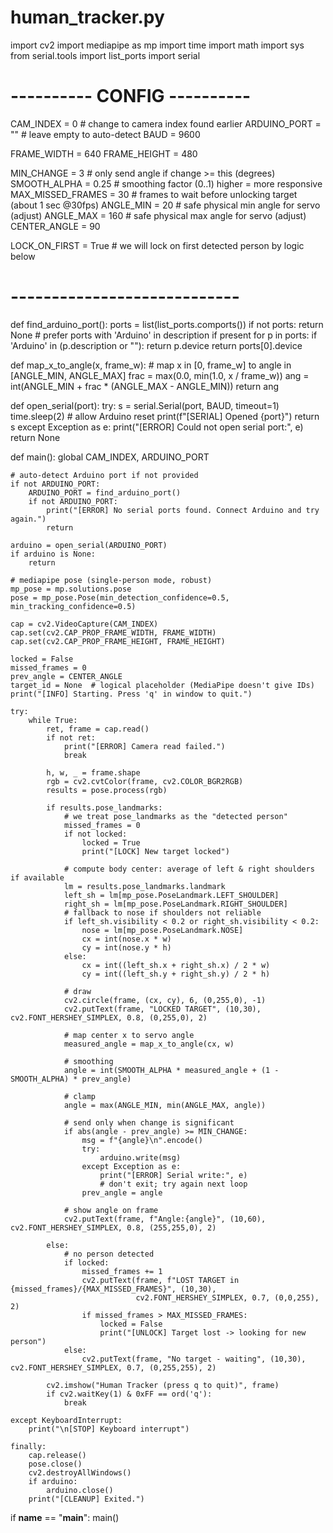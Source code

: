 # human_tracker.py
import cv2
import mediapipe as mp
import time
import math
import sys
from serial.tools import list_ports
import serial

# ---------- CONFIG ----------
CAM_INDEX = 0         # change to camera index found earlier
ARDUINO_PORT = ""     # leave empty to auto-detect
BAUD = 9600

FRAME_WIDTH = 640
FRAME_HEIGHT = 480

MIN_CHANGE = 3        # only send angle if change >= this (degrees)
SMOOTH_ALPHA = 0.25   # smoothing factor (0..1) higher = more responsive
MAX_MISSED_FRAMES = 30  # frames to wait before unlocking target (about 1 sec @30fps)
ANGLE_MIN = 20        # safe physical min angle for servo (adjust)
ANGLE_MAX = 160       # safe physical max angle for servo (adjust)
CENTER_ANGLE = 90

LOCK_ON_FIRST = True   # we will lock on first detected person by logic below
# ----------------------------

def find_arduino_port():
    ports = list(list_ports.comports())
    if not ports:
        return None
    # prefer ports with 'Arduino' in description if present
    for p in ports:
        if 'Arduino' in (p.description or ""):
            return p.device
    return ports[0].device

def map_x_to_angle(x, frame_w):
    # map x in [0, frame_w] to angle in [ANGLE_MIN, ANGLE_MAX]
    frac = max(0.0, min(1.0, x / frame_w))
    ang = int(ANGLE_MIN + frac * (ANGLE_MAX - ANGLE_MIN))
    return ang

def open_serial(port):
    try:
        s = serial.Serial(port, BAUD, timeout=1)
        time.sleep(2)  # allow Arduino reset
        print(f"[SERIAL] Opened {port}")
        return s
    except Exception as e:
        print("[ERROR] Could not open serial port:", e)
        return None

def main():
    global CAM_INDEX, ARDUINO_PORT

    # auto-detect Arduino port if not provided
    if not ARDUINO_PORT:
        ARDUINO_PORT = find_arduino_port()
        if not ARDUINO_PORT:
            print("[ERROR] No serial ports found. Connect Arduino and try again.")
            return

    arduino = open_serial(ARDUINO_PORT)
    if arduino is None:
        return

    # mediapipe pose (single-person mode, robust)
    mp_pose = mp.solutions.pose
    pose = mp_pose.Pose(min_detection_confidence=0.5, min_tracking_confidence=0.5)

    cap = cv2.VideoCapture(CAM_INDEX)
    cap.set(cv2.CAP_PROP_FRAME_WIDTH, FRAME_WIDTH)
    cap.set(cv2.CAP_PROP_FRAME_HEIGHT, FRAME_HEIGHT)

    locked = False
    missed_frames = 0
    prev_angle = CENTER_ANGLE
    target_id = None  # logical placeholder (MediaPipe doesn't give IDs)
    print("[INFO] Starting. Press 'q' in window to quit.")

    try:
        while True:
            ret, frame = cap.read()
            if not ret:
                print("[ERROR] Camera read failed.")
                break

            h, w, _ = frame.shape
            rgb = cv2.cvtColor(frame, cv2.COLOR_BGR2RGB)
            results = pose.process(rgb)

            if results.pose_landmarks:
                # we treat pose_landmarks as the "detected person"
                missed_frames = 0
                if not locked:
                    locked = True
                    print("[LOCK] New target locked")

                # compute body center: average of left & right shoulders if available
                lm = results.pose_landmarks.landmark
                left_sh = lm[mp_pose.PoseLandmark.LEFT_SHOULDER]
                right_sh = lm[mp_pose.PoseLandmark.RIGHT_SHOULDER]
                # fallback to nose if shoulders not reliable
                if left_sh.visibility < 0.2 or right_sh.visibility < 0.2:
                    nose = lm[mp_pose.PoseLandmark.NOSE]
                    cx = int(nose.x * w)
                    cy = int(nose.y * h)
                else:
                    cx = int((left_sh.x + right_sh.x) / 2 * w)
                    cy = int((left_sh.y + right_sh.y) / 2 * h)

                # draw
                cv2.circle(frame, (cx, cy), 6, (0,255,0), -1)
                cv2.putText(frame, "LOCKED TARGET", (10,30), cv2.FONT_HERSHEY_SIMPLEX, 0.8, (0,255,0), 2)

                # map center x to servo angle
                measured_angle = map_x_to_angle(cx, w)

                # smoothing
                angle = int(SMOOTH_ALPHA * measured_angle + (1 - SMOOTH_ALPHA) * prev_angle)

                # clamp
                angle = max(ANGLE_MIN, min(ANGLE_MAX, angle))

                # send only when change is significant
                if abs(angle - prev_angle) >= MIN_CHANGE:
                    msg = f"{angle}\n".encode()
                    try:
                        arduino.write(msg)
                    except Exception as e:
                        print("[ERROR] Serial write:", e)
                        # don't exit; try again next loop
                    prev_angle = angle

                # show angle on frame
                cv2.putText(frame, f"Angle:{angle}", (10,60), cv2.FONT_HERSHEY_SIMPLEX, 0.8, (255,255,0), 2)

            else:
                # no person detected
                if locked:
                    missed_frames += 1
                    cv2.putText(frame, f"LOST TARGET in {missed_frames}/{MAX_MISSED_FRAMES}", (10,30),
                                cv2.FONT_HERSHEY_SIMPLEX, 0.7, (0,0,255), 2)
                    if missed_frames > MAX_MISSED_FRAMES:
                        locked = False
                        print("[UNLOCK] Target lost -> looking for new person")
                else:
                    cv2.putText(frame, "No target - waiting", (10,30), cv2.FONT_HERSHEY_SIMPLEX, 0.7, (0,255,255), 2)

            cv2.imshow("Human Tracker (press q to quit)", frame)
            if cv2.waitKey(1) & 0xFF == ord('q'):
                break

    except KeyboardInterrupt:
        print("\n[STOP] Keyboard interrupt")

    finally:
        cap.release()
        pose.close()
        cv2.destroyAllWindows()
        if arduino:
            arduino.close()
        print("[CLEANUP] Exited.")

if __name__ == "__main__":
    main()
